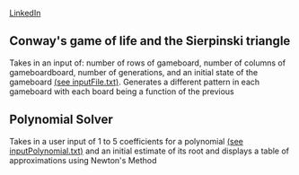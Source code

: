[LinkedIn](https://www.linkedin.com/in/alexander-lo-a2119317b/)
## Conway's game of life and the Sierpinski triangle
Takes in an input of: number of rows of gameboard, number of columns of gameboardboard, number of generations, and an initial state of the gameboard [(see inputFile.txt)](https://github.com/alexlo97/Programming-projects/blob/master/inputConway.txt). Generates a different pattern in each gameboard with each board being a function of the previous

## Polynomial Solver
Takes in a user input of 1 to 5 coefficients for a polynomial [(see inputPolynomial.txt)](https://github.com/alexlo97/Programming-projects/blob/master/inputPolynomial.txt) and an initial estimate of its root and displays a table of approximations using Newton's Method
